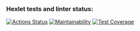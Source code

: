 ### Hexlet tests and linter status:
[![Actions Status](https://github.com/rezajkee/python-project-lvl3/workflows/hexlet-check/badge.svg)](https://github.com/rezajkee/python-project-lvl3/actions)
[![Maintainability](https://api.codeclimate.com/v1/badges/36e50bc2d794e01b319f/maintainability)](https://codeclimate.com/github/rezajkee/python-project-lvl3/maintainability)
[![Test Coverage](https://api.codeclimate.com/v1/badges/36e50bc2d794e01b319f/test_coverage)](https://codeclimate.com/github/rezajkee/python-project-lvl3/test_coverage)